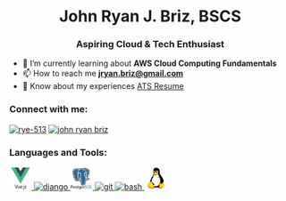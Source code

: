 <!--  ![MasterHead](https://images.alphacoders.com/121/1218911.jpg) -->

<h1 align="center">John Ryan J. Briz, BSCS</h1>
<h3 align="center">Aspiring Cloud & Tech Enthusiast</h3>


<!--  <img align="right" alt="Coding" width="400" src="https://media0.giphy.com/media/bGgsc5mWoryfgKBx1u/giphy.gif?cid=ecf05e47dobfa0wbv6e618uz5higcywhpynm817ka94cjm05&ep=v1_gifs_search&rid=giphy.gif&ct=g"> -->
<!-- <img align="right" alt="Coding" width="400" src="https://gist.githubusercontent.com/vininjr/d29bb07bdadb41e4b0923bc8fa748b1a/raw/88f20c9d749d756be63f22b09f3c4ac570bc5101/programming.gif"> -->

- 🌱 I’m currently learning about **AWS Cloud Computing Fundamentals**
- 📫 How to reach me **jryan.briz@gmail.com**
- 📄 Know about my experiences [ATS Resume](https://heyzine.com/flip-book/707cb7fc48.html)

<h3 align="left">Connect with me:</h3>
<p align="left">
<a href="https://dev.to/rye-513" target="blank"><img align="center" src="https://raw.githubusercontent.com/rahuldkjain/github-profile-readme-generator/master/src/images/icons/Social/devto.svg" alt="rye-513" height="30" width="40" /></a>
<a href="https://linkedin.com/in/john-ryan-briz" target="blank"><img align="center" src="https://raw.githubusercontent.com/rahuldkjain/github-profile-readme-generator/master/src/images/icons/Social/linked-in-alt.svg" alt="john ryan briz" height="30" width="40" /></a>
</p>

<h3 align="left">Languages and Tools:</h3>
<p align="left"> <a href="https://vuejs.org/" target="_blank" rel="noreferrer"> <img src="https://raw.githubusercontent.com/devicons/devicon/master/icons/vuejs/vuejs-original-wordmark.svg" alt="vuejs" width="40" height="40"/> </a> <a href="https://www.djangoproject.com/" target="_blank" rel="noreferrer"> <img src="https://cdn.worldvectorlogo.com/logos/django.svg" alt="django" width="40" height="40"/> <a href="https://www.postgresql.org" target="_blank" rel="noreferrer"> <img src="https://raw.githubusercontent.com/devicons/devicon/master/icons/postgresql/postgresql-original-wordmark.svg" alt="postgresql" width="40" height="40"/> </a> </a> <a href="https://git-scm.com/" target="_blank" rel="noreferrer"> <img src="https://www.vectorlogo.zone/logos/git-scm/git-scm-icon.svg" alt="git" width="40" height="40"/> </a> <a href="https://www.gnu.org/software/bash/" target="_blank" rel="noreferrer"> <img src="https://www.vectorlogo.zone/logos/gnu_bash/gnu_bash-icon.svg" alt="bash" width="40" height="40"/> <a href="https://www.linux.org/" target="_blank" rel="noreferrer"> <img src="https://raw.githubusercontent.com/devicons/devicon/master/icons/linux/linux-original.svg" alt="linux" width="40" height="40"/> </a>    </p>
